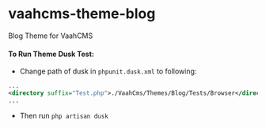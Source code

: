 # vaahcms-theme-blog
Blog Theme for VaahCMS


#### To Run Theme Dusk Test:
- Change path of dusk in `phpunit.dusk.xml` to following:
```xml
...
<directory suffix="Test.php">./VaahCms/Themes/Blog/Tests/Browser</directory>
...
```

- Then run `php artisan dusk`